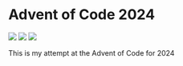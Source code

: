 Advent of Code 2024
===================

![](https://img.shields.io/badge/day%20📅-13-blue)
![](https://img.shields.io/badge/stars%20⭐-8-yellow)
![](https://img.shields.io/badge/days%20completed-4-red)

This is my attempt at the Advent of Code for 2024
